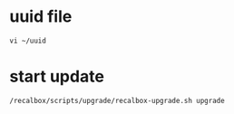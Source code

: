 # uuid file

```
vi ~/uuid
```

# start update

```
/recalbox/scripts/upgrade/recalbox-upgrade.sh upgrade
```
